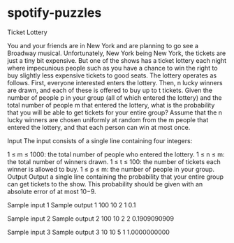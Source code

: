 spotify-puzzles
===============

Ticket Lottery

You and your friends are in New York and are planning to go see a Broadway musical. Unfortunately, New York being New York, the tickets are just a tiny bit expensive. But one of the shows has a ticket lottery each night where impecunious people such as you have a chance to win the right to buy slightly less expensive tickets to good seats. The lottery operates as follows. First, everyone interested enters the lottery. Then, n lucky winners are drawn, and each of these is offered to buy up to t tickets.
Given the number of people p in your group (all of which entered the lottery) and the total number of people m that entered the lottery, what is the probability that you will be able to get tickets for your entire group? Assume that the n lucky winners are chosen uniformly at random from the m people that entered the lottery, and that each person can win at most once.

Input
The input consists of a single line containing four integers:

1 ≤ m ≤ 1000: the total number of people who entered the lottery.
1 ≤ n ≤ m: the total number of winners drawn.
1 ≤ t ≤ 100: the number of tickets each winner is allowed to buy.
1 ≤ p ≤ m: the number of people in your group.
Output
Output a single line containing the probability that your entire group can get tickets to the show. This probability should be given with an absolute error of at most 10−9.

Sample input 1			Sample output 1
100 10 2 1					0.1

Sample input 2			Sample output 2
100 10 2 2					0.1909090909

Sample input 3			Sample output 3
10 10 5 1						1.0000000000
